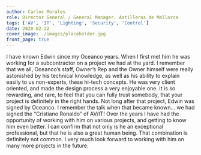 ```yaml
---
author: Carlos Morales
role: Director General / General Manager, Astilleros de Mallorca
tags: ['AV', 'IT', 'Lighting', 'Security', 'Control']
date: 2020-02-22
cover_image: ./images/placeholder.jpg
front_page: true
---
```

I have known Edwin since my Oceanco years. When I first met him he was working for a subcontractor on a project we had at the yard. I remember that we all, Oceanco’s staff, Owner’s Rep and the Owner himself were really astonished by his technical knowledge, as well as his ability to explain easily to us non-experts, these hi-tech concepts. He was very client oriented, and made the design process a very enjoyable one. It is so rewarding, and rare, to feel that you can fully trust somebody, that your project is definitely in the right hands. Not long after that project, Edwin was signed by Oceanco. I remember the talk when that became known... we had signed the “Cristiano Ronaldo” of AV/IT! Over the years I have had the opportunity of working with him on various projects, and getting to know him even better. I can confirm that not only is he an exceptional professional, but that he is also a great human being. That combination is definitely not common. I very much look forward to working with him on many more projects in the future.